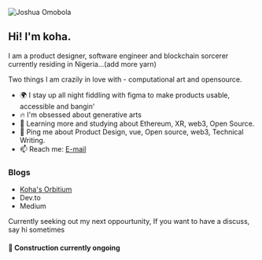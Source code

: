 <!-- ![Frame 5](https://user-images.githubusercontent.com/66284362/169669963-74ba97c8-0387-418f-9439-46948e9ee209.svg) -->

<!-- ## Hello  traveller! I'm Koha -->
![Joshua Omobola](https://user-images.githubusercontent.com/66284362/169669981-448d4f9b-aa09-472a-bc04-19b213fda58a.png)

## Hi! I'm koha. 

I am a product designer, software engineer and blockchain sorcerer currently residing in Nigeria...(add more yarn)

Two things I am crazily in love with - computational art and opensource.


- 🌍 I stay up all night fiddling with figma to make products usable, accessible and bangin'
- :fire: I'm obsessed about generative arts
- 🌱 Learning more and studying about Ethereum, XR, web3, Open Source.
- 💬 Ping me about Product Design, vue, Open source, web3, Technical Writing.
- 📫 Reach me: [E-mail](mailto:omobolathejoshua@gmail.com)

### Blogs
- [Koha's Orbitium](https://koha.hashnode.dev)
- Dev.to
- Medium

Currently seeking out my next oppourtunity, If you want to have a discuss, say hi sometimes












 
#### 🚧 Construction currently ongoing

